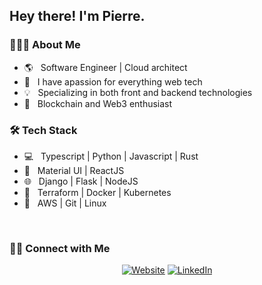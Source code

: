 <h2> Hey there! I'm Pierre.</h2>

<h3> 👨🏻‍💻 About Me </h3>

- 🌎 &nbsp; Software Engineer | Cloud architect
- 🔬 &nbsp; I have apassion for everything web tech
- 💡 &nbsp; Specializing in both front and backend technologies
- 💼 &nbsp; Blockchain and Web3 enthusiast

<h3>🛠 Tech Stack</h3>

- 💻 &nbsp; Typescript | Python | Javascript | Rust
- 🔌 &nbsp; Material UI | ReactJS
- 🌐 &nbsp; Django | Flask | NodeJS
- 💎 &nbsp; Terraform | Docker | Kubernetes
- 🔧 &nbsp; AWS | Git | Linux 

<br/>

<h3> 🤝🏻 Connect with Me </h3>

<p align="center">
<a href="https://www.zeroisone.io/"><img alt="Website" src="https://img.shields.io/badge/:-zeroisone.io-blue?style=flat-square?logoWidth=70&logo=google-chrome"></a>
<a href="https://www.linkedin.com/in/pierre-du-toit-b66193a1/"><img alt="LinkedIn" src="https://img.shields.io/badge/:-Pierre du Toit-blue?style=flat-square&logo=linkedin"></a>
